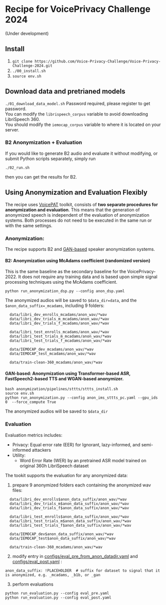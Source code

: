 # Recipe for VoicePrivacy Challenge 2024 
(Under development)

## Install

1. `git clone https://github.com/Voice-Privacy-Challenge/Voice-Privacy-Challenge-2024.git`
2. `./00_install.sh`
3. `source env.sh`

## Download data and pretrianed models

`./01_download_data_model.sh` Password required, please register to get password.  
You can modify the `librispeech_corpus` variable to avoid downloading LibriSpeech 360.  
You should modify the `iemocap_corpus` variable to where it is located on your server.

### B2 Anonymization + Evaluation 
If you would like to generate B2 audio and evaluate it without modifying, or submit Python scripts separately, simply run

`./02_run.sh`

then you can get the results for B2.

## Using Anonymization and Evaluation Flexibly 
The recipe uses [VoicePAT](https://github.com/DigitalPhonetics/VoicePAT) toolkit, consists of **two separate procedures for anonymization and evaluation**. This means that the generation of anonymized speech is independent of the evaluation of anonymization systems. Both processes do not need to be executed in the same run or with the same settings. 

### Anonymization: 
The recipe supports B2 and [GAN-based](https://ieeexplore.ieee.org/stamp/stamp.jsp?arnumber=10096607) speaker anonymization systems.
#### B2: Anonymization using McAdams coefficient (randomized version)
This is the same baseline as the secondary baseline for the VoicePrivacy-2022. It does not require any training data and is based upon simple signal processing techniques using the McAdams coefficient.

```
python run_anonymization_dsp.py --config anon_dsp.yaml
```
The anonymized audios will be saved to `$data_dir=data`, and the `$anon_data_suffix=_mcadams`, including 9 folders:

```
  data/libri_dev_enrolls_mcadams/anon_wav/*wav
  data/libri_dev_trials_m_mcadams/anon_wav/*wav
  data/libri_dev_trials_f_mcadams/anon_wav/*wav

  data/libri_test_enrolls_mcadams/anon_wav/*wav
  data/libri_test_trials_m_mcadams/anon_wav/*wav
  data/libri_test_trials_f_mcadams/anon_wav/*wav

  data/IEMOCAP_dev_mcadams/anon_wav/*wav
  data/IEMOCAP_test_mcadams/anon_wav/*wav

  data/train-clean-360_mcadams/anon_wav/*wav
```

#### GAN-based: Anonymization using Transformer-based ASR, FastSpeech2-based TTS and WGAN-based anonymizer.

```
bash anonymization/pipelines/sttts/sttts_install.sh
source env.sh
python run_anonymization.py --config anon_ims_sttts_pc.yaml --gpu_ids 0  --force_compute True
```
The anonymized audios will be saved to `$data_dir`


### Evaluation
Evaluation metrics includes:
- Privacy: Equal error rate (EER) for Ignorant, lazy-informed, and semi-informed attackers
- Utility:
  - Word Error Rate (WER) by an pretrained ASR model trained on original 360h LibriSpeech dataset

The tookit supports the evaluation for any anonymized data:
1. prepare 9 anonymized folders each containing the anonymized wav files:
```
  data/libri_dev_enrolls$anon_data_suffix/anon_wav/*wav
  data/libri_dev_trials_m$anon_data_suffix/anon_wav/*wav
  data/libri_dev_trials_f$anon_data_suffix/anon_wav/*wav

  data/libri_test_enrolls$anon_data_suffix/anon_wav/*wav
  data/libri_test_trials_m$anon_data_suffix/anon_wav/*wav
  data/libri_test_trials_f$anon_data_suffix/anon_wav/*wav

  data/IEMOCAP_dev$anon_data_suffix/anon_wav/*wav
  data/IEMOCAP_test$anon_data_suffix/anon_wav/*wav

  data/train-clean-360_mcadams/anon_wav/*wav
```
2. modify entry in [configs/eval_pre_from_anon_datadir.yaml](https://github.com/DigitalPhonetics/VoicePAT/blob/vpc/configs/eval_pre.yaml) and [configs/eval_post.yaml](https://github.com/DigitalPhonetics/VoicePAT/blob/vpc/configs/eval_post.yaml) :
```
anon_data_suffix: !PLACEHOLDER  # suffix for dataset to signal that it is anonymized, e.g. _mcadams, _b1b, or _gan
```
3. perform evaluations
  ```
  python run_evaluation.py --config eval_pre.yaml
  python run_evaluation.py --config eval_post.yaml
  ```







